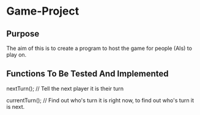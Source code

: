 
# Game-Project

## Purpose
The aim of this is to create a program to host the game for people (AIs) to play on.

## Functions To Be Tested And Implemented
nextTurn(); // Tell the next player it is their turn

currentTurn(); // Find out who's turn it is right now, to find out who's turn it is next.

